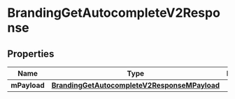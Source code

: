 
# BrandingGetAutocompleteV2Response

## Properties
| Name | Type | Description | Notes |
| ------------ | ------------- | ------------- | ------------- |
| **mPayload** | [**BrandingGetAutocompleteV2ResponseMPayload**](BrandingGetAutocompleteV2ResponseMPayload.md) |  |  |



